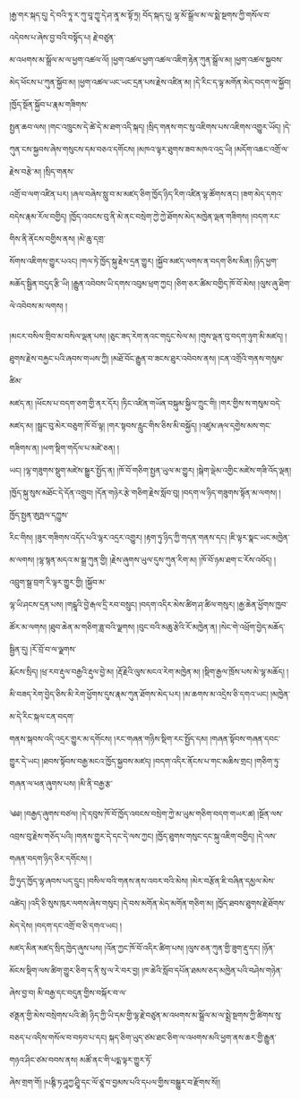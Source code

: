 ﻿  
།རྒྱ་གར་སྐད་དུ། དེ་བའི་ཏཱ་ར་ཀུ་བཱ་ཀྱཱ་དེ་ཤ་ནཱ་མ་སྟོ་ཏྲ། བོད་སྐད་དུ། ལྷ་མོ་སྒྲོལ་མ་ལ་སྨེ་སྔགས་ཀྱི་གསོལ་བ་འདེབས་པ་ཞེས་བྱ་བའི་བསྟོད་པ། རྗེ་བཙུན་  
མ་འཕགས་མ་སྒྲོལ་མ་ལ་ཕྱག་འཚལ་ལོ། །ཕྱག་འཚལ་ཕྱག་འཚལ་འཇིག་རྟེན་ཀུན་སྒྲོལ་མ། །ཕྱག་འཚལ་སྐྱབས་མེད་ཕོངས་པ་ཀུན་སྐྱོབ་མ། །ཕྱག་འཚལ་ཡང་ཡང་དྲན་པས་རྗེས་འཛིན་མ། །དེ་རིང་ད་ལྟ་མགོན་མེད་བདག་ལ་སྐྱོབ། །ཁྱོད་སྔོན་སྐྱོབ་པ་རྣམ་གཟིགས་  
སྤྱན་ཆབ་ལས། །གང་འཁྲུངས་དེ་ཚེ་དེ་མ་ཐག་འདི་སྐད། །སྲིད་གནས་གང་སུ་འཇིགས་པས་འཇིགས་འགྱུར་ཡོད། །དེ་ཀུན་ངས་སྐྱབས་ཞེས་གསུངས་དམ་བཅའ་དགོངས། །མཁའ་ལྟར་ཐུགས་ཟབ་མཁའ་འདྲ་ཡི། །མདོག་འཆང་འགྲོ་ལ་རྗེས་བརྩེ་མ། །སྲིད་གནས་  
འགྲོ་བ་ལག་འཛིན་པར། །ཞལ་བཞེས་སླུ་བ་མ་མཛད་ཅིག་ཁྱོད་ཉིད་རིག་འཛིན་ལྷ་ཚོགས་ནང། །ཟག་མེད་དགའ་བདེས་རྣམ་རོལ་བགྱིད། །ཁྱོད་འབངས་བུ་ནི་མེ་ནང་བསྲེག་ཀྱེ་ཀྱེ་ཐོགས་མེད་མཁྱེན་ལྡན་གཟིགས། །བདག་རང་གིས་ནི་ནོངས་བགྱིས་ནས། །མེ་ཆུ་དགྲ་  
སོགས་འཇིགས་གྱུར་པའང། །གལ་ཏེ་ཁྱོད་སྐུ་རྗེས་དྲན་གྱུར། །སྐྱོབ་མཛད་ལགས་ན་བདག་ཅིས་མིན། །ཉིད་ཕྱག་མཆོད་སྦྱིན་བདུད་རྩི་ཡི། །རྒྱུན་འབེབས་ཡི་དགས་འབུམ་ཕྲག་ཀྱང། །ཅིག་ཅར་ཚིམ་བགྱིད་ཁོ་བོ་མེས། །ལུས་ཞུ་ཐིག་ལེ་འབེབས་མ་ལགས། །  
  
།མངར་བསིལ་གྲིབ་མ་བསིལ་ལྡན་པས། །ཅུང་ཟད་རེག་ནའང་གདུང་སེལ་མ། །གུས་ལྡན་བུ་བདག་ཉུག་མི་མཛད། །ཐུགས་རྗེས་བརྐྱང་པའི་ཞབས་གཡས་ཀྱི། །མཐོ་བོང་རྒྱུན་བ་ཟངས་ཐུར་འབེབས་ནས། །ངན་འགྲོའི་གནས་གསུམ་ཚིམ་  
མཛད་ན། །ཕོངས་པ་བདག་ཅག་གྱི་ནར་དོར། །ཏིང་འཛིན་གཡོན་བསྐུམ་སྐྱིལ་ཀྲུང་གི། །གར་གྱིས་ས་གསུམ་བདེ་མཛད་མ། །སྦྲང་བུ་མེར་བཅུག་ཁོ་བོ་ལྟ། །གར་སྟབས་རླུང་གིས་ཅིས་མི་བསྐྱོད། །འཛུམ་ཞལ་དགྱེས་མས་གང་གཟིགས་ན། །ཕག་སྡིག་གདོལ་པ་མཛེ་ཅན། །  
ཡང། །ལྷ་གཟུགས་སྡུག་མཛེས་སྒྱུར་སྤྱོད་ན། །ཁོ་བོ་གཅིག་སྤྱན་ཡུལ་མ་གྱུར། །སྒེག་ལྡེམ་འགྱིང་མཛེས་གཟི་འོད་ལྡན། །ཁྱོད་སྐུ་སུས་མཐོང་དེ་དོན་འགྲུབ། །དོན་གཉེར་རྩེ་གཅིག་རྗེས་སློབ་བུ། །བདག་ལ་ཉིད་གཟུགས་སྟོན་མ་ལགས། །ཁྱོད་སྤྱན་ཨུཏྤལ་དཀྱུས་  
རིང་གིས། །ཟུར་གཟིགས་འདོད་པའི་ལྷར་འདྲར་འགྱུར། །རྟག་ཏུ་ཉིད་ཀྱི་གདན་གནས་དང། །ཇི་ལྟར་སྣང་ཡང་མཁྱེན་མ་ལགས། །ལྷ་སྙན་མདའ་མ་སྒྲ་ཀུན་གྱི། །རྗེས་ཞུགས་ཡུལ་དུས་ཀུན་རིག་མ། །ཁོ་བོ་ཉམ་ཐག་ང་རོས་འབོད། །འབྲུག་སྒྲ་བྲག་རི་ལྟར་གྱུར་གྱི། །སྐྱོབ་མ་  
ལྷ་ཡི་ཤངས་དྲན་པས། །གངྒཱའི་བྱེ་རྒལ་དྲི་རབ་བསྲུང། །བདག་འདིར་མེས་ཚིག་ཤ་ཚིལ་གསུར། །རྒྱ་ཆེན་ཕྱོགས་ཁྱབ་ཚོར་མ་ལགས། །ཐུབ་ཆེན་མ་གཅིག་ཟླ་བའི་ལྗགས། །བུང་བའི་མཆུ་རྩེའི་རོ་མཁྱེན་ན། །སེང་གེ་འཕྲོག་བྱེད་མཆོད་སྦྱིན་དུ། །རོ་བྲོ་བ་ལ་ལྗགས་  
རྨོངས་སྲིད། །ཕྲ་རབ་རྡུལ་བརྒྱའི་རྡུལ་བྱེ་མ། །རྡོ་རྗེའི་ལུས་མངའ་རེག་མཁྱེན་མ། །སྡིག་རྒྱལ་ཁྲོས་པས་མེ་ལྷ་མཆོད། །མི་བཟད་རེག་བྱེད་ཅིས་མི་རེག་ཕྱོགས་དུས་རྣམ་ཀུན་ཐོགས་མེད་པར། །མ་ཆགས་མ་འདྲེས་ཅི་དགའ་ཡང། །མཁྱེན་མ་དེ་རིང་སྐལ་ངན་བདག་  
གནས་སྐབས་འདི་འདྲར་གྱུར་མ་དགོངས། །རང་གཞན་གཉིས་སྡིག་རང་སྤྱོད་དམ། །གཞན་སྟོབས་གཞན་དབང་གྱུར་དེ་ཡང། །ཐབས་སྟོབས་བརྒྱ་མངའ་ཁྱོད་སྐྱབས་མཛད། །བདག་འདིར་ནོངས་པ་གང་མཆིས་གྲང། །གཅིག་ཏུ་གཞན་ལ་ཕན་ཞུགས་པས། །མི་ནི་བརྒྱ་རྩ་  
  
༄༅། །བརྒྱད་ཞུགས་བཙལ། །དེ་དབུས་ཁོ་བོ་ཁྱོད་འབངས་བསྲེག་ཀྱེ་མ་ཡུམ་གཅིག་བདག་གཡར་ཚ། །སྔོན་ལས་འབྲས་བུ་རྗེས་གཅོད་པའི། །གནས་གྱུར་དེ་དང་དེ་ལས་ཀྱང། །ཁྱོད་ཐུགས་གསུང་དང་སྐུ་འཇིག་བགྱིད། །དེ་ལས་གཞན་བདག་ཉིད་ཅིར་དགོངས། །  
ཀྱི་ཧུད་ཁྱོད་ལྷ་ཞབས་པད་དྲུང། །བསིལ་བའི་གནས་ནས་འབར་བའི་མེས། །མེར་བརྩོན་ཇི་བཞིན་དམྱལ་མེས་འཚེད། །འདི་ཅི་སུས་ཁུར་ལགས་ཞེས་གསུང། །དེ་བས་མགོན་མེད་མགོན་གཅིག་མ། །ཁྱོད་ཐབས་ཐུགས་རྗེ་ཐོགས་མེད་དེས། །བདག་དང་འགྲོ་བ་ཅི་དགའ་ཡང། །  
མཛད་མིན་མཛད་སྲིད་ཁྱེད་ཞུས་པས། །འོན་ཀྱང་ཁོ་བོ་འདིར་ཚིག་པས། །ལུས་ཅན་ཀུན་གྱི་ཟུག་རྡུ་དང། །ཉོན་མོངས་སྡིག་ལས་ཚིག་གྱུར་ཅིག་ད་ནི་སུ་ལ་རེ་བར་བྱ། །ཁ་ཆེའི་སློབ་དཔོན་ཐམས་ཅད་མཁྱེན་པའི་བཤེས་གཉེན་ཞེས་བྱ་བ། མི་བརྒྱ་དང་བདུན་གྱིས་བསྐོར་བ་ལ་  
ཙནྡན་གྱི་མེས་བསྲེགས་པའི་ཚེ། ཉིད་ཀྱི་ཡི་དམ་གྱི་ལྷ་རྗེ་བཙུན་མ་འཕགས་མ་སྒྲོལ་མ་ལ་སྨྲེ་སྔགས་ཀྱི་ཚིགས་སུ་བཅད་པ་འདིས་གསོལ་བ་བཏབ་པ་དང། སྐད་ཅིག་ཡུད་ཙམ་ཐང་ཅིག་ལ་འཕགས་མའི་ཕྱག་ནས་ཆར་གྱི་རྒྱུན་གཉའ་ཤིང་ཙམ་བབས་ནས། མཚོ་ནང་གི་པདྨ་ལྟར་གྱུར་ཏོ་  
ཞེས་གྲག་གོ། །པཎྚི་ཏ་ཤཱཀྱ་ཤྲཱི་དང་ལོ་ཙཱ་བ་བྱམས་པའི་དཔལ་གྱིས་བསྒྱུར་བ་རྫོགས་སོ།།  
  
  
